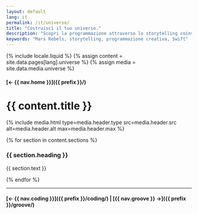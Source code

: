 ```yaml
---
layout: default
lang: it
permalink: /it/universe/
title: "Costruisci il tuo universo."
description: "Scopri la programmazione attraverso lo storytelling coinvolgente. La nostra storia sci-fi Mars Rebels rende l’apprendimento divertente e interattivo."
keywords: "Mars Rebels, storytelling, programmazione creativa, Swift"
---
```



{% include locale.liquid %}
{% assign content = site.data.pages[lang].universe %}
{% assign media = site.data.media.universe %}

#### [← {{ nav.home }}]({{ prefix }}/)

# {{ content.title }}

{% include media.html
  type=media.header.type
  src=media.header.src
  alt=media.header.alt
  max=media.header.max
%}

{% for section in content.sections %}
### {{ section.heading }}
{{ section.text }}

{% endfor %}

---

#### [← {{ nav.coding }}]({{ prefix }}/coding/) | [{{ nav.groove }} →]({{ prefix }}/groove/)